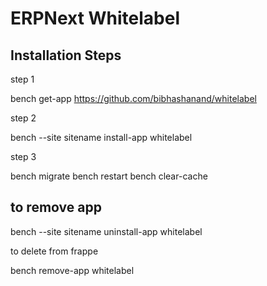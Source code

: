 # ERPNext Whitelabel

## Installation Steps

step 1

   bench get-app https://github.com/bibhashanand/whitelabel

step 2

   bench --site sitename install-app whitelabel

step 3

   bench migrate
   bench restart
   bench clear-cache

## to remove app

   bench --site sitename uninstall-app whitelabel

to delete from frappe

   bench remove-app whitelabel
